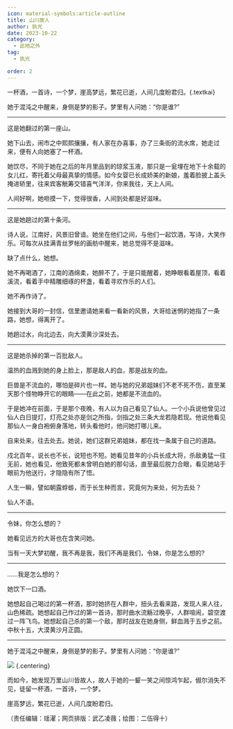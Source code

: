 ```yaml
---
icon: material-symbols:article-outline
title: 山川故人
author: 执光
date: 2023-10-22
category:
  - 此地之外
tag:
  - 执光

order: 2
---
```


一杯酒，一首诗，一个梦，崖高梦远，繁花已逝，人间几度盼君归。{.textkai}

<!-- more -->

她于混沌之中醒来，身侧是梦的影子。梦里有人问她：“你是谁?”

---

这是她翻过的第一座山。

她下山去，闹市之中熙熙攘攘，有人家在办喜事，办了三条街的流水席，她走过来，便有人向她塞了一杯酒。

她饮尽，不同于她在之后的年月里品到的琼浆玉液，那只是一瓮埋在地下十余载的女儿红，寄托着父母最真挚的情感。如今女婴已长成娇美的新娘，羞着脸披上盖头掩进轿里，往来宾客觥筹交错喜气洋洋，你来我往，天上人间。

人间好啊，她咂摸一下，觉得很香，人间到处都是好滋味。

---

这是她趟过的第十条河。

诗人说，江南好，风景旧曾谙。她坐在他们之间，与他们一起饮酒，写诗，大笑作乐。可每次从挂满青丝罗帐的画舫中醒来，她总觉得不是滋味。

缺了点什么，她想。

她不再喝酒了，江南的酒绵柔，她醉不了，于是只能醒着，她睁眼看着屋顶，看着溪流，看着手中精雕细琢的杯盏，看着寻欢作乐的人们。

她不再作诗了。

她接到大哥的一封信，信里邀请她来看一看新的风景，大哥给迷惘的她指了一条路，她想，得离开了。

她趟过水，向北边去，向大漠黄沙深处去。

---

这是她杀掉的第一百批敌人。

温热的血溅到她的身上脸上，那是敌人的血，那是战友的血。

巨兽是不流血的，哪怕是碎片也一样。她与她的兄弟姐妹们不老不死不伤，直至某天那个怪物睁开它的眼睛——在此之前，她都是不流血的。

于是她冲在前面，于是那个夜晚，有人以为自己看见了仙人。一个小兵说他曾见过仙人白日提灯，灯亮之处亦是剑之所指，剑指之处三条大龙若隐若现。他说他看见那仙人一身白袍俯身落地，转头看他时，他问她打哪儿来。

自来处来，往去处去。她说，她们这群兄弟姐妹，都在找一条属于自己的道路。

戍北百年，说长也不长，说短也不短。她看见昔年的小兵长成大将，杀敌勇猛一往无前，她也看见，他致死都未曾明白她的那句话，直至最后脱力合眼，看见她站于眼前为他送行，才隐隐有所了悟。

人生一瞬，譬如朝露蜉蝣，而于长生种而言，究竟何为来处，何为去处？

仙人不语。

---

令妹，你怎么想的？

她看见远方的大哥也在含笑问她。

当有一天大梦初醒，我不再是我，我们不再是我们，令妹，你是怎么想的?

---

……我是怎么想的？

她饮下一口酒。

她想起自己喝过的第一杯酒，那时她挤在人群中，扭头去看来路，发现人来人往，山色稀疏。她想起自己作过的第一首诗，那时曲水流觞过晚亭，人群喧闹，碧空渡过一阵飞鸟。她想起自己杀的第一个敌，那时战友在她身侧，鲜血溅于五步之前。中秋十五，大漠黄沙月正圆。

---

她于混沌之中醒来，身侧是梦的影子。梦里有人问她：“你是谁?”

![](./res/illustration/令（二伍得十）.webp) {.centering}

而如今，她发现万里山川皆故人，故人于她的一颦一笑之间惊鸿乍起，俶尔消失不见，徒留一杯酒，一首诗，一个梦。

崖高梦远，繁花已逝，人间几度盼君归。

（责任编辑：瑶濯；网页排版：武乙凌薇；绘图：二伍得十）

<FakeAds />